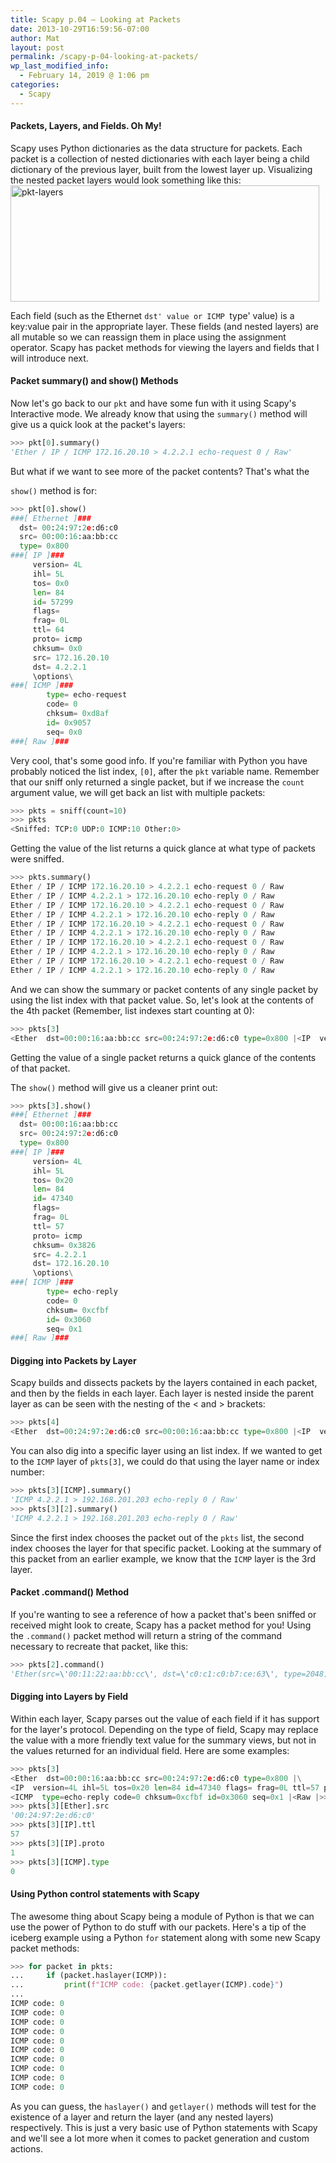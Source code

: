 ```yaml
---
title: Scapy p.04 – Looking at Packets
date: 2013-10-29T16:59:56-07:00
author: Mat
layout: post
permalink: /scapy-p-04-looking-at-packets/
wp_last_modified_info:
  - February 14, 2019 @ 1:06 pm
categories:
  - Scapy
---
```

#### Packets, Layers, and Fields. Oh My!

Scapy uses Python dictionaries as the data structure for packets. Each packet is a collection of nested dictionaries with each layer being a child dictionary of the previous layer, built from the lowest layer up. Visualizing the nested packet layers would look something like this:  
<img class="aligncenter size-full" src="{{ site.url }}/static/img/scapy-packet-layers.png" alt="pkt-layers" width="494" height="186" sizes="(max-width: 494px) 100vw, 494px" />

Each field (such as the Ethernet `dst' value or ICMP `type' value) is a key:value pair in the appropriate layer. These fields (and nested layers) are all mutable so we can reassign them in place using the assignment operator. Scapy has packet methods for viewing the layers and fields that I will introduce next.

#### Packet summary() and show() Methods

Now let's go back to our `pkt` and have some fun with it using Scapy's Interactive mode. We already know that using the `summary()` method will give us a quick look at the packet's layers:

```python
>>> pkt[0].summary()
'Ether / IP / ICMP 172.16.20.10 > 4.2.2.1 echo-request 0 / Raw'
```

But what if we want to see more of the packet contents? That's what the 

`show()` method is for:

```python
>>> pkt[0].show()
###[ Ethernet ]###
  dst= 00:24:97:2e:d6:c0
  src= 00:00:16:aa:bb:cc
  type= 0x800
###[ IP ]###
     version= 4L
     ihl= 5L
     tos= 0x0
     len= 84
     id= 57299
     flags= 
     frag= 0L
     ttl= 64
     proto= icmp
     chksum= 0x0
     src= 172.16.20.10
     dst= 4.2.2.1
     \options\
###[ ICMP ]###
        type= echo-request
        code= 0
        chksum= 0xd8af
        id= 0x9057
        seq= 0x0
###[ Raw ]###
```

Very cool, that's some good info. If you're familiar with Python you have probably noticed the list index, `[0]`, after the `pkt` variable name. Remember that our sniff only returned a single packet, but if we increase the `count` argument value, we will get back an list with multiple packets:

```python
>>> pkts = sniff(count=10)
>>> pkts
<Sniffed: TCP:0 UDP:0 ICMP:10 Other:0>
```

<p class="caption">
  Getting the value of the list returns a quick glance at what type of packets were sniffed.
</p>

```python
>>> pkts.summary()
Ether / IP / ICMP 172.16.20.10 > 4.2.2.1 echo-request 0 / Raw
Ether / IP / ICMP 4.2.2.1 > 172.16.20.10 echo-reply 0 / Raw
Ether / IP / ICMP 172.16.20.10 > 4.2.2.1 echo-request 0 / Raw
Ether / IP / ICMP 4.2.2.1 > 172.16.20.10 echo-reply 0 / Raw
Ether / IP / ICMP 172.16.20.10 > 4.2.2.1 echo-request 0 / Raw
Ether / IP / ICMP 4.2.2.1 > 172.16.20.10 echo-reply 0 / Raw
Ether / IP / ICMP 172.16.20.10 > 4.2.2.1 echo-request 0 / Raw
Ether / IP / ICMP 4.2.2.1 > 172.16.20.10 echo-reply 0 / Raw
Ether / IP / ICMP 172.16.20.10 > 4.2.2.1 echo-request 0 / Raw
Ether / IP / ICMP 4.2.2.1 > 172.16.20.10 echo-reply 0 / Raw
```

And we can show the summary or packet contents of any single packet by using the list index with that packet value. So, let's look at the contents of the 4th packet (Remember, list indexes start counting at 0):

```python
>>> pkts[3]
<Ether  dst=00:00:16:aa:bb:cc src=00:24:97:2e:d6:c0 type=0x800 |<IP  version=4L ihl=5L tos=0x20 len=84 id=47340 flags= frag=0L ttl=57 proto=icmp chksum=0x3826 src=4.2.2.1 dst=172.16.20.10 options=[] |<ICMP  type=echo-reply code=0 chksum=0xcfbf id=0x3060 seq=0x1 |<Raw |>>>>
```

<p class="caption">
  Getting the value of a single packet returns a quick glance of the contents of that packet.
</p>

The `show()` method will give us a cleaner print out:

```python
>>> pkts[3].show()
###[ Ethernet ]###
  dst= 00:00:16:aa:bb:cc
  src= 00:24:97:2e:d6:c0
  type= 0x800
###[ IP ]###
     version= 4L
     ihl= 5L
     tos= 0x20
     len= 84
     id= 47340
     flags= 
     frag= 0L
     ttl= 57
     proto= icmp
     chksum= 0x3826
     src= 4.2.2.1
     dst= 172.16.20.10
     \options\
###[ ICMP ]###
        type= echo-reply
        code= 0
        chksum= 0xcfbf
        id= 0x3060
        seq= 0x1
###[ Raw ]###
```

#### Digging into Packets by Layer

Scapy builds and dissects packets by the layers contained in each packet, and then by the fields in each layer. Each layer is nested inside the parent layer as can be seen with the nesting of the < and > brackets:

```python
>>> pkts[4]
<Ether  dst=00:24:97:2e:d6:c0 src=00:00:16:aa:bb:cc type=0x800 |<IP  version=4L ihl=5L tos=0x0 len=84 id=17811 flags= frag=0L ttl=64 proto=icmp chksum=0x0 src=192.168.201.203 dst=4.2.2.1 options=[] |<ICMP  type=echo-request code=0 chksum=0xc378 id=0x3060 seq=0x2 |<Raw |>>>>
```

You can also dig into a specific layer using an list index. If we wanted to get to the `ICMP` layer of `pkts[3]`, we could do that using the layer name or index number:

```python
>>> pkts[3][ICMP].summary()
'ICMP 4.2.2.1 > 192.168.201.203 echo-reply 0 / Raw'
>>> pkts[3][2].summary()
'ICMP 4.2.2.1 > 192.168.201.203 echo-reply 0 / Raw'
```

Since the first index chooses the packet out of the `pkts` list, the second index chooses the layer for that specific packet. Looking at the summary of this packet from an earlier example, we know that the `ICMP` layer is the 3rd layer.

#### Packet .command() Method

If you're wanting to see a reference of how a packet that's been sniffed or received might look to create, Scapy has a packet method for you! Using the `.command()` packet method will return a string of the command necessary to recreate that packet, like this:

```python
>>> pkts[2].command()
'Ether(src=\'00:11:22:aa:bb:cc\', dst=\'c0:c1:c0:b7:ce:63\', type=2048)/IP(frag=0L, src=\'172.16.20.10\', proto=1, tos=0, dst=\'4.2.2.1\', chksum=51457, len=84, options=[], version=4L, flags=0L, ihl=5L, ttl=64, id=59755)/ICMP(gw=None, code=0, ts_ori=None, addr_mask=None, seq=3, ptr=None, unused=None, ts_rx=None, chksum=50424, reserved=None, ts_tx=None, type=8, id=59999)/Raw(load=\'Rk\\xe8\\x02\\x00\\x0c#\\\'\\x08\\t\\n\\x0b\\x0c\\r\\x0e\\x0f\\x10\\x11\\x12\\x13\\x14\\x15\\x16\\x17\\x18\\x19\\x1a\\x1b\\x1c\\x1d\\x1e\\x1f !"#$%&\\\'()*+,-./01234567\')'
```

#### Digging into Layers by Field

Within each layer, Scapy parses out the value of each field if it has support for the layer's protocol. Depending on the type of field, Scapy may replace the value with a more friendly text value for the summary views, but not in the values returned for an individual field. Here are some examples:

```python
>>> pkts[3]
<Ether  dst=00:00:16:aa:bb:cc src=00:24:97:2e:d6:c0 type=0x800 |\
<IP  version=4L ihl=5L tos=0x20 len=84 id=47340 flags= frag=0L ttl=57 proto=icmp chksum=0x3826 src=4.2.2.1 dst=192.168.201.203 options=[] |\
<ICMP  type=echo-reply code=0 chksum=0xcfbf id=0x3060 seq=0x1 |<Raw |>>>>
>>> pkts[3][Ether].src
'00:24:97:2e:d6:c0'
>>> pkts[3][IP].ttl
57
>>> pkts[3][IP].proto
1
>>> pkts[3][ICMP].type
0
```

#### Using Python control statements with Scapy

The awesome thing about Scapy being a module of Python is that we can use the power of Python to do stuff with our packets. Here's a tip of the iceberg example using a Python `for` statement along with some new Scapy packet methods:

```python
>>> for packet in pkts:
...     if (packet.haslayer(ICMP)):
...         print(f"ICMP code: {packet.getlayer(ICMP).code}")
...
ICMP code: 0
ICMP code: 0
ICMP code: 0
ICMP code: 0
ICMP code: 0
ICMP code: 0
ICMP code: 0
ICMP code: 0
ICMP code: 0
ICMP code: 0
```

As you can guess, the `haslayer()` and `getlayer()` methods will test for the existence of a layer and return the layer (and any nested layers) respectively. This is just a very basic use of Python statements with Scapy and we'll see a lot more when it comes to packet generation and custom actions.
